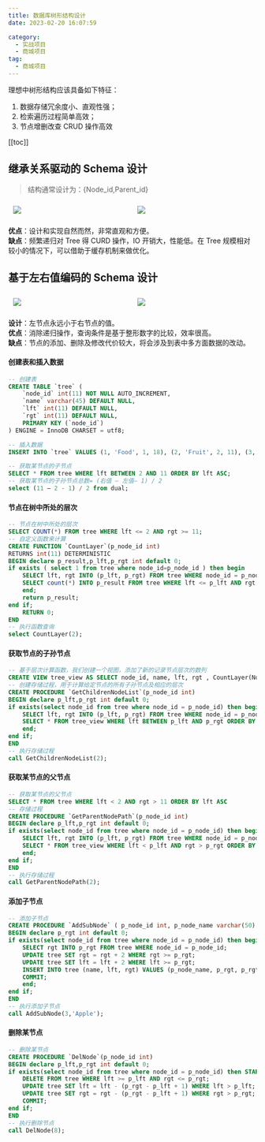```yaml
---
title: 数据库树形结构设计
date: 2023-02-20 16:07:59

category: 
  - 实战项目
  - 商城项目
tag: 
  - 商城项目
---
```


理想中树形结构应该具备如下特征：

1. 数据存储冗余度⼩、直观性强；
2. 检索遍历过程简单⾼效；
3. 节点增删改查 CRUD 操作⾼效

<!-- more -->

[[toc]]

## 继承关系驱动的 Schema 设计

> 结构通常设计为：{Node_id,Parent_id}

<div style="display: flex;max-height: 260px;">
    <img src="https://blog.yoyoyo.me/usr/uploads/2019/08/1181538684.gif" style="margin: 10px;flex-grow:1;">
    <img src="https://blog.yoyoyo.me/usr/uploads/2019/08/812707275.gif" style="margin: 10px;flex-grow:1;">
</div>

**优点**：设计和实现⾃然⽽然，⾮常直观和⽅便。<br/>
**缺点**：频繁递归对 Tree 得 CURD 操作，IO 开销大，性能低。在 Tree 规模相对较⼩的情况下，可以借助于缓存机制来做优化。

## 基于左右值编码的 Schema 设计

<div style="display: flex;">
    <img src="https://blog.yoyoyo.me/usr/uploads/2019/08/1030988837.gif" style="margin: 10px;flex-grow:1;">
    <img src="https://blog.yoyoyo.me/usr/uploads/2019/08/826477184.gif" style="margin: 10px;flex-grow:1;">
</div>

**设计**：左节点永远小于右节点的值。<br/>
**优点**：消除递归操作，查询条件是基于整形数字的⽐较，效率很⾼。<br/>
**缺点**：节点的添加、删除及修改代价较⼤，将会涉及到表中多⽅⾯数据的改动。

#### 创建表和插入数据

```sql
-- 创建表
CREATE TABLE `tree` (
	`node_id` int(11) NOT NULL AUTO_INCREMENT,
	`name` varchar(45) DEFAULT NULL,
	`lft` int(11) DEFAULT NULL,
	`rgt` int(11) DEFAULT NULL,
	PRIMARY KEY (`node_id`)
) ENGINE = InnoDB CHARSET = utf8;

-- 插⼊数据
INSERT INTO `tree` VALUES (1, 'Food', 1, 18), (2, 'Fruit', 2, 11), (3, 'Red', 3, 6), (4, 'Cherry', 4, 5), (5, 'Yellow', 7, 10), (6, 'Banana', 8, 9), (7, 'Meat', 12, 17), (8, 'Beef', 13, 14), (9, 'Pork', 15, 16);

-- 获取某节点的⼦节点
SELECT * FROM tree WHERE lft BETWEEN 2 AND 11 ORDER BY lft ASC;
-- 获取某节点的⼦孙节点总数= (右值 – 左值– 1) / 2
select (11 – 2 - 1) / 2 from dual;
```

#### 节点在树中所处的层次

```sql
-- 节点在树中所处的层次
SELECT COUNT(*) FROM tree WHERE lft <= 2 AND rgt >= 11;
-- ⾃定义函数来计算
CREATE FUNCTION `CountLayer`(p_node_id int)
RETURNS int(11) DETERMINISTIC
BEGIN declare p_result,p_lft,p_rgt int default 0;
if exists ( select 1 from tree where node_id=p_node_id ) then begin
    SELECT lft, rgt INTO (p_lft, p_rgt) FROM tree WHERE node_id = p_node_id;
    SELECT count(*) INTO p_result FROM tree WHERE lft <= p_lft AND rgt >= p_rgt;
    end;
    return p_result;
end if;
    RETURN 0;
END
-- 执行函数查询
select CountLayer(2);
```

#### 获取节点的子孙节点

```sql
-- 基于层次计算函数，我们创建⼀个视图，添加了新的记录节点层次的数列
CREATE VIEW tree_view AS SELECT node_id, name, lft, rgt , CountLayer(Node_id) AS layer FROM tree ORDER BY Lft
-- 创建存储过程，⽤于计算给定节点的所有⼦孙节点及相应的层次
CREATE PROCEDURE `GetChildrenNodeList`(p_node_id int)
BEGIN declare p_lft,p_rgt int default 0;
if exists(select node_id from tree where node_id = p_node_id) then begin
    SELECT lft, rgt INTO (p_lft, p_rgt) FROM tree WHERE node_id = p_node_id;
    SELECT * FROM tree_view WHERE lft BETWEEN p_lft AND p_rgt ORDER BY lft ASC;
    end;
end if;
END
-- 执行存储过程
call GetChildrenNodeList(2);
```

#### 获取某节点的⽗节点

```sql
-- 获取某节点的⽗节点
SELECT * FROM tree WHERE lft < 2 AND rgt > 11 ORDER BY lft ASC
-- 存储过程
CREATE PROCEDURE `GetParentNodePath`(p_node_id int)
BEGIN declare p_lft,p_rgt int default 0;
if exists(select node_id from tree where node_id = p_node_id) then begin
    SELECT lft, rgt INTO (p_lft, p_rgt) FROM tree WHERE node_id = p_node_id;
    SELECT * FROM tree_view WHERE lft < p_lft AND rgt > p_rgt ORDER BY lft ASC;
    end;
end if;
END
-- 执行存储过程
call GetParentNodePath(2);
```

#### 添加⼦节点

```sql
-- 添加⼦节点
CREATE PROCEDURE `AddSubNode` ( p_node_id int, p_node_name varchar(50) )
BEGIN declare p_rgt int default 0;
if exists(select node_id from tree where node_id = p_node_id) then begin START TRANSACTION;
    SELECT rgt INTO p_rgt FROM tree WHERE node_id = p_node_id;
    UPDATE tree SET rgt = rgt + 2 WHERE rgt >= p_rgt;
    UPDATE tree SET lft = lft + 2 WHERE lft >= p_rgt;
    INSERT INTO tree (name, lft, rgt) VALUES (p_node_name, p_rgt, p_rgt + 1);
    COMMIT;
    end;
end if;
END
-- 执行添加⼦节点
call AddSubNode(3,'Apple');
```

#### 删除某节点

```sql
-- 删除某节点
CREATE PROCEDURE `DelNode`(p_node_id int)
BEGIN declare p_lft,p_rgt int default 0;
if exists(select node_id from tree where node_id = p_node_id) then START TRANSACTION;
    DELETE FROM tree WHERE lft >= p_lft AND rgt <= p_rgt;
    UPDATE tree SET lft = lft - (p_rgt - p_lft + 1) WHERE lft > p_lft;
    UPDATE tree SET rgt = rgt - (p_rgt - p_lft + 1) WHERE rgt > p_rgt;
    COMMIT;
end if;
END
-- 执行删除节点
call DelNode(8);
```
